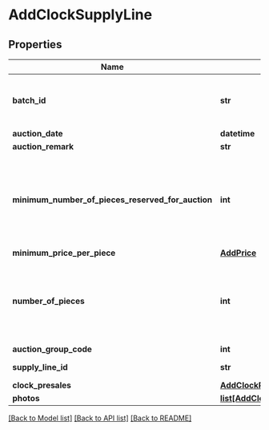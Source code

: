 # AddClockSupplyLine

## Properties
Name | Type | Description | Notes
------------ | ------------- | ------------- | -------------
**batch_id** | **str** | NB. batch should be allocated to RFH warehouse! | 
**auction_date** | **datetime** |  | 
**auction_remark** | **str** |  | [optional] 
**minimum_number_of_pieces_reserved_for_auction** | **int** | The minimum quantity that should be sold at auction at the specified auctionDate. | 
**minimum_price_per_piece** | [**AddPrice**](AddPrice.md) |  | 
**number_of_pieces** | **int** | Quantity of the batch that is allocated for auction at the specified auctionDate. | 
**auction_group_code** | **int** |  | [optional] 
**supply_line_id** | **str** | Generated by ERP. | 
**clock_presales** | [**AddClockPresales**](AddClockPresales.md) |  | [optional] 
**photos** | [**list[AddClockSupplyLinePhoto]**](AddClockSupplyLinePhoto.md) |  | 

[[Back to Model list]](../README.md#documentation-for-models) [[Back to API list]](../README.md#documentation-for-api-endpoints) [[Back to README]](../README.md)

